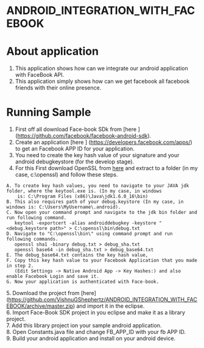 ANDROID_INTEGRATION_WITH_FACEBOOK
=================================
# About application

1. This application shows how can we integrate our android application with FaceBook API.
2. This application simply shows how can we get facebook all facebook friends with their online presence.

# Running Sample

1. First off all download Face-book SDk from [here ] (https://github.com/facebook/facebook-android-sdk).
2. Create an application [here ] (https://developers.facebook.com/apps/) to get an Facebook APP ID for your 
   application.
3. You need to create the key hash value of your signature and your android debugkeystore (for the develop stage).
4. For this First download OpenSSL from [here](http://code.google.com/p/openssl-for-windows/downloads/list) and extract to a folder 
   (in my case, c:\openssl) and follow these steps.

```
A. To create key hash values, you need to navigate to your JAVA jdk folder, where the keytool.exe is. (In my case, in windows 
    is: C:\Program Files (x86)\Java\jdk1.6.0_16\bin)
B. This also requires path of your debug.keystore (In my case, in windows is: C:\Users\MyUsername\.android).
C. Now open your command prompt and navigate to the jdk bin folder and run following command.
   keytool -exportcert -alias androiddebugkey -keystore "<debug.keystore path>" > C:\openssl\bin\debug.txt
D. Navigate to "C:\openssl\bin\" using command prompt and run following commands.
   openssl sha1 -binary debug.txt > debug_sha.txt
   openssl base64 -in debug_sha.txt > debug_base64.txt
E. The debug_base64.txt contains the key hash value,
F. Copy this key hash value to your Facebook Application that you made in step 2.
   (Edit Settings -> Native Android App -> Key Hashes:) and also enable Facebook Login and save it.
G. Now your application is authenticated with Face-book.
```

5.</nbsp> Download the project from [here] (https://github.com/VishnuGShephertz/ANDROID_INTEGRATION_WITH_FACEBOOK/archive/master.zip) and import it in the eclipse.<br/>
6.  Import Face-Book SDK project in you eclipse and make it as a library project.<br/>
7. Add this library project ion your sample android application.<br/>
8. Open Constants.java file and change FB_APP_ID with your fb APP ID.<br/>
9. Build your android application and install on your android device.<br/>
